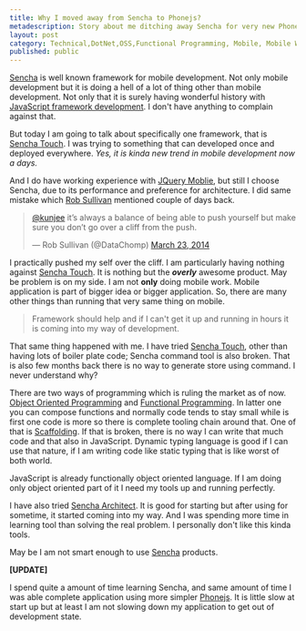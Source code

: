 ```yaml
---
title: Why I moved away from Sencha to Phonejs?
metadescription: Story about me ditching away Sencha for very new Phonejs
layout: post
category: Technical,DotNet,OSS,Functional Programming, Mobile, Mobile Web
published: public
---
```


[Sencha](http://sencha.com) is well known framework for mobile development. Not only mobile development but it is doing a hell of a lot of thing other than mobile development. Not only that it is surely having wonderful history with [JavaScript framework development](https://www.sencha.com/products/extjs/). I don't have anything to complain against that. 
<!--excerpt-->
But today I am going to talk about specifically one framework, that is [Sencha Touch](https://www.sencha.com/products/touch/). I was trying to something that can developed once and deployed everywhere. *Yes, it is kinda new trend in mobile development now a days.* 

And I do have working experience with [JQuery Moblie](http://jquerymobile.com/), but still I choose Sencha, due to its performance and preference for architecture. I did same mistake which [Rob Sullivan](http://datachomp.com/) mentioned couple of days back. 

<blockquote class="twitter-tweet" data-conversation="none" lang="en"><p><a href="https://twitter.com/kunjee">@kunjee</a> it’s always a balance of being able to push yourself but make sure you don’t go over a cliff from the push.</p>&mdash; Rob Sullivan (@DataChomp) <a href="https://twitter.com/DataChomp/statuses/447559429353787392">March 23, 2014</a></blockquote>
<script async src="//platform.twitter.com/widgets.js" charset="utf-8"></script>

I practically pushed my self over the cliff. I am particularly having nothing against [Sencha Touch](https://www.sencha.com/products/touch/). It is nothing but the ***overly*** awesome product. May be problem is on my side. I am not **only** doing mobile work. Mobile application is part of bigger idea or bigger application. So, there are many other things than running that very same thing on mobile. 

> Framework should help and if I can't get it up and running in hours it is coming into my way of development.

That same thing happened with me. I have tried [Sencha Touch](https://www.sencha.com/products/touch/), other than having lots of boiler plate code; Sencha command tool is also broken. That is also few months back there is no way to generate store using command. I never understand why? 

There are two ways of programming which is ruling the market as of now. [Object Oriented Programming](http://en.wikipedia.org/wiki/Object-oriented_programming) and [Functional Programming](http://en.wikipedia.org/wiki/Functional_programming). In latter one you can compose functions and normally code tends to stay small while is first one code is more so there is complete tooling chain around that. One of that is [Scaffolding](http://en.wikipedia.org/wiki/Scaffolding). If that is broken, there is no way I can write that much code and that also in JavaScript. Dynamic typing language is good if I can use that nature, if I am writing code like static typing that is like worst of both world.  

JavaScript is already functionally object oriented language. If I am doing only object oriented part of it I need my tools up and running perfectly. 

I have also tried [Sencha Architect](https://www.sencha.com/products/architect/). It is good for starting but after using for sometime, it started coming into my way. And I was spending more time in learning tool than solving the real problem. I personally don't like this kinda tools. 

May be I am not smart enough to use [Sencha](http://www.sencha.com) products. 

**[UPDATE]**

I spend quite a amount of time learning Sencha, and same amount of time I was able complete application using more simpler [Phonejs](phonejs.devexpress.com). It is little slow at start up but at least I am not slowing down my application to get out of development state. 